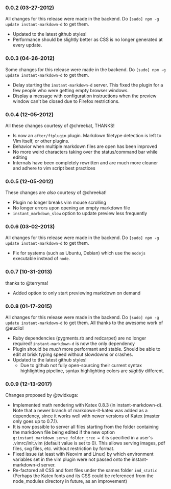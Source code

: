 ### 0.0.2 (03-27-2012)
All changes for this release were made in the backend. Do `[sudo] npm -g update instant-markdown-d` to get them.

- Updated to the latest github styles!
- Performance should be slightly better as CSS is no longer generated at every update.

### 0.0.3 (04-26-2012)
Some changes for this release were made in the backend. Do `[sudo] npm -g update instant-markdown-d` to get them.

- Delay starting the `instant-markdown-d` server. This fixed the plugin for a few people who were getting empty browser windows.
- Display a message with configuration instructions when the preview window can't be closed due to Firefox restrictions.

### 0.0.4 (12-05-2012)
All these changes courtesy of @chreekat, THANKS!

- Is now an `after/ftplugin` plugin. Markdown filetype detection is left to Vim itself, or other plugins.
- Behavior when multiple markdown files are open has been improved
- No more weird characters taking over the status/command bar while editing
- Internals have been completely rewritten and are much more cleaner and adhere to vim script best practices

### 0.0.5 (12-05-2012)
These changes are _also_ courtesy of @chreekat!

- Plugin no longer breaks vim mouse scrolling
- No longer errors upon opening an empty markdown file
- `instant_markdown_slow` option to update preview less frequently

### 0.0.6 (03-02-2013)
All changes for this release were made in the backend. Do `[sudo] npm -g update instant-markdown-d` to get them.

- Fix for systems (such as Ubuntu, Debian) which use the `nodejs` executable instead of `node`.

### 0.0.7 (10-31-2013)
thanks to @terryma!

- Added option to only start previewing markdown on demand

### 0.0.8 (01-17-2015)
All changes for this release were made in the backend. Do `[sudo] npm -g update instant-markdown-d` to get them. All thanks to the awesome work of @euclio!

- Ruby dependencies (pygments.rb and redcarpet) are no longer required! `instant-markdown-d` is now the only dependency
- Plugin should be _much_ more performant and stable. Should be able to edit at brisk typing speed without slowdowns or crashes.
- Updated to the latest github styles!
  - Due to github not fully open-sourcing their current syntax highlighting pipeline, syntax highlighting colors are _slightly_ different.

### 0.0.9 (12-13-2017)
Changes proposed by @twidxuga:

- Implemented math rendering with Katex 0.8.3 (in instant-markdown-d). Note that a newer branch of markdown-it-katex was added as a dependency, since it works well with newer versions of Katex (master only goes up to 0.7.1).
- It is now possible to server all files starting from the folder containing the markdown file being edited if the new option  `g:instant_markdown_serve_folder_tree = 0` is specified in a user's .vimrc/init.vim (default value is set to 0). This allows serving images, pdf files, svg files, etc. without restriction by format. 
- Fixed issue (at least with Neovim and Linux) by which environment variables set in the vim plugin were not passed onto the instant-markdown-d server.
- Re-factored all CSS and font files under the sames folder `imd_static` (Perhaps the Katex fonts and its CSS could be referenced from the node_modules directory in future, as an improvement)


